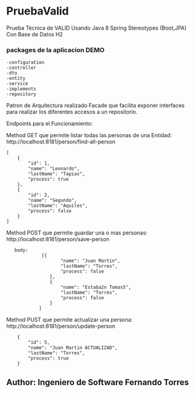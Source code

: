 # PruebaValid
Prueba Técnica de VALID
Usando Java 8 Spring Stereotypes (Boot,JPA) Con Base de Datos H2

### packages de la aplicacion DEMO
    -configuration
    -controller
    -dto
    -entity
    -service
    -implements
    -repository

Patron de Arquitectura realizado Facade que facilita exponer interfaces para realizar los diferentes accesos a un repositorio.

Endpoints para el Funcionamiento:

Method GET que permite listar todas las personas de una Entidad:
http://localhost:8181/person/find-all-person

    [
        {
            "id": 1,
            "name": "Leonardo",
            "lastName": "Tapias",
            "process": true
        },
        {
            "id": 2,
            "name": "Segundo",
            "lastName": "Aquiles",
            "process": false
        }
    ] 

Method POST que permite guardar una o mas personas: 
    http://localhost:8181/person/save-person
    
       body: 
                 [{
                        "name": "Juan Martin",
                        "lastName": "Torres",
                        "process": false
                    },
                    {
                        "name": "Estaba2n Tomas5",
                        "lastName": "Torres",
                        "process": false
                    }
                ]

Method PUST que permite actualizar una persona: 
    http://localhost:8181/person/update-person
    
        {
            "id": 5,
            "name": "Juan Martin ACTUALIZAD",
            "lastName": "Torres",
            "process": true
        }
    
## Author: Ingeniero de Software Fernando Torres     
    





